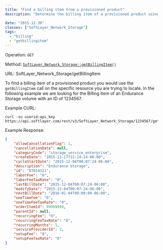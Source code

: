 ```yaml
---
title: "Find a billing item from a provisioned product"
description: "Determine the billing item of a provisioned product using getBillingItem"

date: "2015-12-30"
classes: ["SoftLayer_Network_Storage"]
tags:
  - "billing"
  - "getbillingitem"
---
```


Operation: `GET`

Method: [`SoftLayer_Network_Storage::getBillingItem()`](http://sldn.softlayer.com/reference/services/SoftLayer_Network_Storage/getBillingItem)

URL: SoftLayer_Network_Storage/getBillingItem

To find a billing item of a provisioned product you would use the `getBillingItem` call on the specific resource you are trying to locate. In the following example we are looking for the Billing Item of an Endurance Storage volume with an ID of 1234567.

Example CURL:
```
curl -su userid:api_key https://api.softlayer.com/rest/v3/SoftLayer_Network_Storage/1234567/getBillingItem
```

Example Response:
```json
{
    "allowCancellationFlag": 1,
    "cancellationDate": null,
    "categoryCode": "storage_service_enterprise",
    "createDate": "2015-11-17T12:14:14-06:00",
    "cycleStartDate": "2015-12-04T00:07:24-06:00",
    "description": "Endurance Storage",
    "id": "87654321",
    "laborFee": "0",
    "laborFeeTaxRate": "0",
    "lastBillDate": "2015-12-04T00:07:24-06:00",
    "modifyDate": "2015-12-04T00:07:24-06:00",
    "nextBillDate": "2016-01-04T00:00:00-06:00",
    "oneTimeFee": "0",
    "oneTimeFeeTaxRate": "0",
    "orderItemId": 99999999,
    "parentId": null,
    "recurringFee": "0",
    "recurringFeeTaxRate": "0",
    "recurringMonths": 1,
    "serviceProviderId": 1,
    "setupFee": "0",
    "setupFeeTaxRate": "0"
}
```
